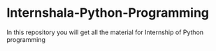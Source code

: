 # Internshala-Python-Programming
In this repository you will get all the material for Internship of Python programming
